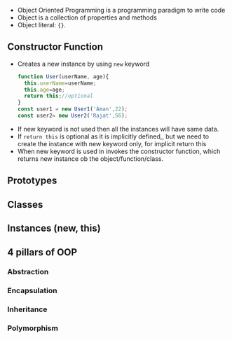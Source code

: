 * Object Oriented Programming is a programming paradigm to write code
* Object is a collection of properties and methods
* Object literal: `{}`.

## Constructor Function
* Creates a new instance by using `new` keyword
  ```javascript
  function User(userName, age){
    this.userName=userName;
    this.age=age;
    return this;//optional
  }
  const user1 = new User1('Aman',22);
  const user2= new User2('Rajat',56);
  ```
* If new keyword is not used then all the instances will have same data.
* If `return this` is optional as it is implicitly defined,, but we need to create the instance with new keyword only, for implicit return this
* When new keyword is used in invokes the constructor function, which returns new instance ob the object/function/class.
## Prototypes
## Classes
## Instances (new, this)

## 4 pillars of OOP
### Abstraction
### Encapsulation
### Inheritance
### Polymorphism